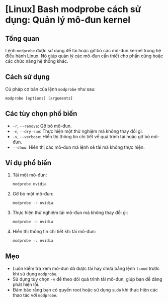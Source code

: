 # [Linux] Bash modprobe cách sử dụng: Quản lý mô-đun kernel

## Tổng quan
Lệnh `modprobe` được sử dụng để tải hoặc gỡ bỏ các mô-đun kernel trong hệ điều hành Linux. Nó giúp quản lý các mô-đun cần thiết cho phần cứng hoặc các chức năng hệ thống khác.

## Cách sử dụng
Cú pháp cơ bản của lệnh `modprobe` như sau:
```
modprobe [options] [arguments]
```

## Các tùy chọn phổ biến
- `-r`, `--remove`: Gỡ bỏ mô-đun.
- `-n`, `--dry-run`: Thực hiện một thử nghiệm mà không thay đổi gì.
- `-v`, `--verbose`: Hiển thị thông tin chi tiết về quá trình tải hoặc gỡ bỏ mô-đun.
- `--show`: Hiển thị các mô-đun mà lệnh sẽ tải mà không thực hiện.

## Ví dụ phổ biến
1. Tải một mô-đun:
   ```bash
   modprobe nvidia
   ```

2. Gỡ bỏ một mô-đun:
   ```bash
   modprobe -r nvidia
   ```

3. Thực hiện thử nghiệm tải mô-đun mà không thay đổi gì:
   ```bash
   modprobe -n nvidia
   ```

4. Hiển thị thông tin chi tiết khi tải mô-đun:
   ```bash
   modprobe -v nvidia
   ```

## Mẹo
- Luôn kiểm tra xem mô-đun đã được tải hay chưa bằng lệnh `lsmod` trước khi sử dụng `modprobe`.
- Sử dụng tùy chọn `-v` để theo dõi quá trình tải mô-đun, giúp bạn dễ dàng phát hiện lỗi.
- Đảm bảo rằng bạn có quyền root hoặc sử dụng `sudo` khi thực hiện các thao tác với `modprobe`.